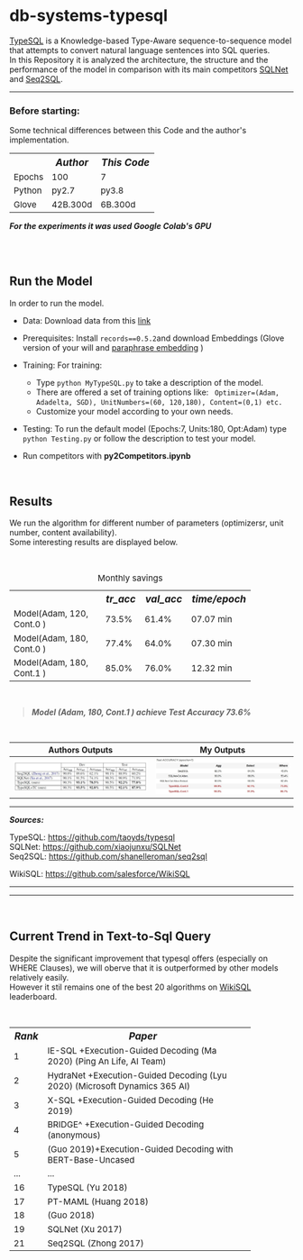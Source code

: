 # db-systems-typesql

[TypeSQL](https://arxiv.org/abs/1804.09769) is a Knowledge-based Type-Aware sequence-to-sequence model that attempts to convert natural language sentences into SQL queries. <br>
In this Repository it is analyzed the architecture, the structure and the performance of the model in comparison with its main competitors [SQLNet](https://arxiv.org/abs/1711.04436) and [Seq2SQL](https://arxiv.org/abs/1709.00103).

***

### Before starting:

Some technical differences between this Code and the author's implementation. 
<br>
<table style="margin-right: auto; width:85%;font-size:15px;border:1px;">
  <tr style="font-size:115%;font-weight:bold;font-style:italic; ">
    <th > </th> <th >Author</th> <th>This Code</th>     
  </tr>
  <tr>
    <td>Epochs</td> <td>100</td> <td>7</td>  
  </tr>
  <tr>
    <td>Python</td> <td>py2.7 </td> <td>py3.8</td> 
  </tr>
    <tr> 
    <td>Glove</td> <td>  42B.300d </td>  <td> 6B.300d</td> 
  </tr> 
</table>
<B><i>For the experiments it was used Google Colab's GPU</i></B>

<br> <br> 


## Run the Model
In order to run the model.
* Data: Download data from this [link](https://drive.google.com/file/d/1CGIRCjwf2bgmWl3UyjY1yJpP4nU---Q0/view)
* Prerequisites: Install ` records==0.5.2 `and download Embeddings (Glove version of your will and [paraphrase embedding](https://drive.google.com/file/d/1iWTowxEG1-KZyq-fHP6cb6dNqMh4eHiN/view) )

* Training: For training:
     * Type `python MyTypeSQL.py` to take a description of the model.
     * There are offered a set of training options like: ` Optimizer=(Adam, Adadelta, SGD), UnitNumbers=(60, 120,180), Content=(0,1) etc.`
     * Customize your model according to your own needs.
* Testing: To run the default model (Epochs:7, Units:180, Opt:Adam) type `python Testing.py`  or follow the description to test your model.
* Run competitors with **py2Competitors.ipynb**
 
<br>

## Results 

We run the algorithm for different number of parameters (optimizersr, unit number, content availability). <br>
Some interesting results are displayed below.


<br>
<table style="margin-right: auto; width:85%;font-size:15px;border:1px;">
    <caption>Monthly savings</caption>
  <tr style="font-size:115%;font-weight:bold;font-style:italic; ">
    <th > </th>   <th >tr_acc</th> <th>val_acc</th>    <th>time/epoch</th> 
  </tr>
  <tr>
    <td>Model(Adam, 120, Cont.0 )</td> <td>73.5%</td> <td>61.4% </td>  <td>07.07 min </td>  
  </tr>
  <tr>
    <td>Model(Adam, 180, Cont.0 )</td> <td> 77.4% </td> <td>64.0%</td>  <td>07.30 min </td>  
  </tr>
    <tr> 
    <td>Model(Adam, 180, Cont.1 )</td> <td>  85.0% </td>  <td> 76.0%</td> <td>12.32 min </td>  
  </tr> 
</table> <br>

> <B><i>Model (Adam, 180, Cont.1 ) achieve Test Accuracy 73.6% </i></B>

<br> 




Authors Outputs             |  My Outputs
:-------------------------:|:-------------------------:
![](Images/authors-resutls.jpg)  |![](Images/MyResult.jpg) 

***

<B><i>Sources:</i></B>

TypeSQL: https://github.com/taoyds/typesql <br>
SQLNet:  https://github.com/xiaojunxu/SQLNet <br>
Seq2SQL: https://github.com/shanelleroman/seq2sql

WikiSQL: https://github.com/salesforce/WikiSQL 

***
 
***
<br>

## Current Trend  in Text-to-Sql Query

Despite the significant improvement that typesql offers (especially on WHERE Clauses), we will oberve that it is outperformed by other models relatively easily. <br>
However it stil remains one of the best 20 algorithms on [WikiSQL](https://github.com/salesforce/WikiSQL) leaderboard.

<br>

<table style="margin-right: auto; width:85%;font-size:15px;border:1px;">
  <tr style="font-size:115%;font-weight:bold;font-style:italic; ">
    <th >Rank </th> <th >Paper</th>  
  </tr>
  <tr>
 <td>1</td> 
    <td>IE-SQL
+Execution-Guided Decoding
(Ma 2020)
(Ping An Life, AI Team)</td>  
  </tr>
  <tr>
 <td>2</td> 
    <td>HydraNet
+Execution-Guided Decoding
(Lyu 2020)
(Microsoft Dynamics 365 AI)
  </tr>
  <tr>
 <td>3</td> 
    <td>
 X-SQL
+Execution-Guided Decoding
(He 2019)</td> 
  </tr>
  <tr>
 <td>4</td> 
    <td>BRIDGE^
+Execution-Guided Decoding
(anonymous)  <td>  
  </tr>
  <tr>
 <td>5</td> 
    <td>(Guo 2019)+Execution-Guided Decoding with BERT-Base-Uncased  </td>  
  </tr>
 <tr>
 <td>...</td> <td>...</td>  
</tr>
  <tr>
    <td>16</td> 
    <td>TypeSQL (Yu 2018)  </td>  
  </tr>
    <tr>
    <td>17</td> 
    <td>PT-MAML (Huang 2018)  </td>  
  </tr>
   <tr>
    <td>18</td> 
    <td>(Guo 2018) </td>  
  </tr>
   <tr>
    <td>19</td> 
    <td>SQLNet (Xu 2017)  </td>  
  </tr>
      <td>21</td> 
    <td>Seq2SQL (Zhong 2017)  </td>  
  </tr
</table>



